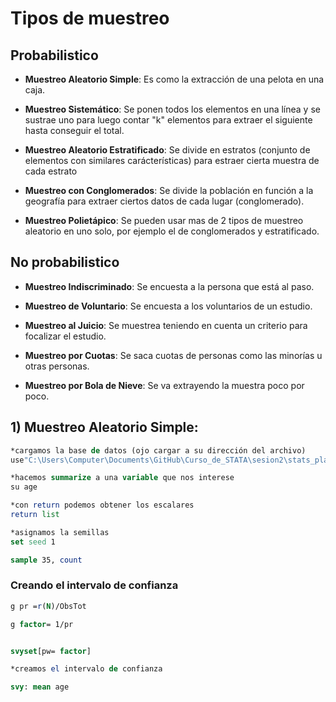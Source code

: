 # Tipos de muestreo

## Probabilistico
- **Muestreo Aleatorio Simple**: Es como la extracción de una pelota en una caja.
- **Muestreo Sistemático**: Se ponen todos los elementos en una línea y se sustrae uno para luego contar "k" elementos para extraer el siguiente hasta conseguir el total.
- **Muestreo Aleatorio Estratificado**: Se divide en estratos (conjunto de elementos con similares carácterísticas) para estraer cierta muestra de cada estrato
- **Muestreo con Conglomerados**: Se divide la población en función a la geografía para extraer ciertos datos de cada lugar (conglomerado).

- **Muestreo Polietápico**: Se pueden usar mas de 2 tipos de muestreo aleatorio en uno solo, por ejemplo el de conglomerados y estratificado.

## No probabilistico

- **Muestreo  Indiscriminado**: Se encuesta a la persona que está al paso.

- **Muestreo  de Voluntario**: Se encuesta a los voluntarios de un estudio.
- **Muestreo  al Juicio**: Se muestrea teniendo en cuenta un criterio para focalizar el estudio.
- **Muestreo  por Cuotas**: Se saca cuotas de personas como las minorías u otras personas.
- **Muestreo  por Bola de Nieve**: Se va extrayendo la muestra poco por poco.

## 1) Muestreo Aleatorio Simple:


```STATA
*cargamos la base de datos (ojo cargar a su dirección del archivo)
use"C:\Users\Computer\Documents\GitHub\Curso_de_STATA\sesion2\stats_players_premier_2017-2018.dta", clear

*hacemos summarize a una variable que nos interese
su age

*con return podemos obtener los escalares
return list

*asignamos la semillas
set seed 1

sample 35, count
```

### Creando el intervalo de confianza

```STATA
g pr =r(N)/ObsTot

g factor= 1/pr


svyset[pw= factor]

*creamos el intervalo de confianza

svy: mean age
```